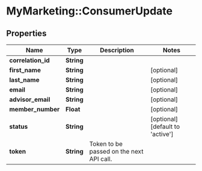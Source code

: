 # MyMarketing::ConsumerUpdate

## Properties
Name | Type | Description | Notes
------------ | ------------- | ------------- | -------------
**correlation_id** | **String** |  | 
**first_name** | **String** |  | [optional] 
**last_name** | **String** |  | [optional] 
**email** | **String** |  | [optional] 
**advisor_email** | **String** |  | [optional] 
**member_number** | **Float** |  | [optional] 
**status** | **String** |  | [optional] [default to &#39;active&#39;]
**token** | **String** | Token to be passed on the next API call. | 


